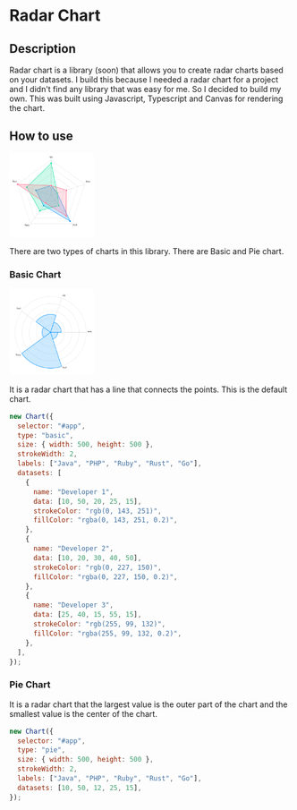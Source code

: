 # Radar Chart

## Description

Radar chart is a library (soon) that allows you to create radar charts based on your datasets. I build this because I needed a radar chart for a project and I didn't find any library that was easy for me. So I decided to build my own. This was built using Javascript, Typescript and Canvas for rendering the chart.

## How to use

<img src="https://github.com/Erik3010/radar-chart/blob/master/preview/basic.png?raw=true" alt="Basic Radar chart" width="30%" height="30%">

There are two types of charts in this library. There are Basic and Pie chart.

### Basic Chart

<img src="https://github.com/Erik3010/radar-chart/blob/master/preview/pie.png?raw=true" alt="Pie Radar chart" width="30%" height="30%">

It is a radar chart that has a line that connects the points. This is the default chart.

```javascript
new Chart({
  selector: "#app",
  type: "basic",
  size: { width: 500, height: 500 },
  strokeWidth: 2,
  labels: ["Java", "PHP", "Ruby", "Rust", "Go"],
  datasets: [
    {
      name: "Developer 1",
      data: [10, 50, 20, 25, 15],
      strokeColor: "rgb(0, 143, 251)",
      fillColor: "rgba(0, 143, 251, 0.2)",
    },
    {
      name: "Developer 2",
      data: [10, 20, 30, 40, 50],
      strokeColor: "rgb(0, 227, 150)",
      fillColor: "rgba(0, 227, 150, 0.2)",
    },
    {
      name: "Developer 3",
      data: [25, 40, 15, 55, 15],
      strokeColor: "rgb(255, 99, 132)",
      fillColor: "rgba(255, 99, 132, 0.2)",
    },
  ],
});
```

### Pie Chart

It is a radar chart that the largest value is the outer part of the chart and the smallest value is the center of the chart.

```javascript
new Chart({
  selector: "#app",
  type: "pie",
  size: { width: 500, height: 500 },
  strokeWidth: 2,
  labels: ["Java", "PHP", "Ruby", "Rust", "Go"],
  datasets: [10, 50, 12, 25, 15],
});
```

